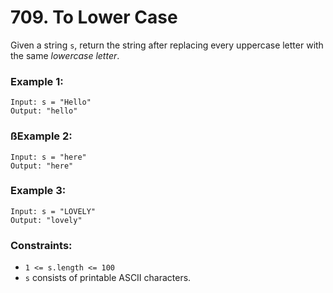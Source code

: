 # 709. To Lower Case

Given a string `s`, return the string after replacing every uppercase letter with the same *lowercase letter*.

 

### Example 1:
```
Input: s = "Hello"
Output: "hello"
```
### ßExample 2:
```
Input: s = "here"
Output: "here"
```
### Example 3:
```
Input: s = "LOVELY"
Output: "lovely"
```

### Constraints:

* `1 <= s.length <= 100`
* `s` consists of printable ASCII characters.